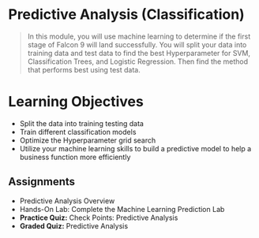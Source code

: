 # Predictive Analysis (Classification)
> In this module, you will use machine learning to determine if the first stage of Falcon 9 will land successfully. You will split your data into training data and test data to find the best Hyperparameter for SVM, Classification Trees, and Logistic Regression. Then find the method that performs best using test data.
# Learning Objectives
- Split the data into training testing data
- Train different classification models
- Optimize the Hyperparameter grid search
- Utilize your machine learning skills to build a predictive model to help a business function more efficiently
## Assignments
- Predictive Analysis Overview
- Hands-On Lab: Complete the Machine Learning Prediction Lab
- **Practice Quiz:** Check Points: Predictive Analysis
- **Graded Quiz:** Predictive Analysis

